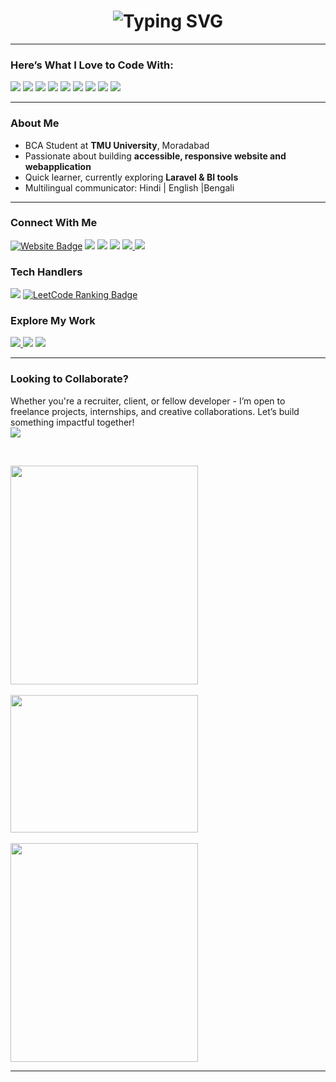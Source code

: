 <h1 align="center"> <img src="https://readme-typing-svg.demolab.com?font=Poppins&weight=600&size=25&pause=1000&background=CDFF4000&width=435&lines=Hey%F0%9F%91%8B+I'm+Pankaj+Kumar+Das+;BCA+student+at+Teerthanker+Mahaveer+University;Full-stack+Developer+;Let's+build+something+awesome" alt="Typing SVG" /></h1>





---

### Here’s What I Love to Code With:

<p align="left">
  <img src="https://img.shields.io/badge/HTML5-E34F26?style=for-the-badge&logo=html5&logoColor=white" />
  <img src="https://img.shields.io/badge/CSS3-1572B6?style=for-the-badge&logo=css3&logoColor=white" />
  <img src="https://img.shields.io/badge/JavaScript-F7DF1E?style=for-the-badge&logo=javascript&logoColor=black" />
  <img src="https://img.shields.io/badge/Bootstrap-7952B3?style=for-the-badge&logo=bootstrap&logoColor=white" />
  <img src="https://img.shields.io/badge/PHP-777BB4?style=for-the-badge&logo=php&logoColor=white" />
  <img src="https://img.shields.io/badge/MySQL-4479A1?style=for-the-badge&logo=mysql&logoColor=white" />
  <img src="https://img.shields.io/badge/C-00599C?style=for-the-badge&logo=c&logoColor=white" />
  <img src="https://img.shields.io/badge/C++-00599C?style=for-the-badge&logo=c%2B%2B&logoColor=white" />
  <img src="https://img.shields.io/badge/XML-FF6600?style=for-the-badge&logo=xml&logoColor=white" />
 




---

### About Me

- BCA Student at **TMU University**, Moradabad  
- Passionate about building **accessible, responsive website and webapplication**  
- Quick learner, currently exploring **Laravel & BI tools**  
- Multilingual communicator: Hindi | English |Bengali 
<!-- Founder of [CampusXchange](https://github.com/CampusXchange) — a hub for education & tech services -->

---

### Connect With Me
<a href="https://pankajportfolio.free.nf/"><img src="https://img.shields.io/badge/Portfolio-0073e6?style=for-the-badge&logo=google-chrome&logoColor=white" alt="Website Badge" /></a>
<a href="mailto:pankajkumardas8678@gmail.com"><img src="https://img.shields.io/badge/Email-D14836?style=for-the-badge&logo=gmail&logoColor=white" /></a>
<a href="https://www.instagram.com/pankajdas_0025/"><img src="https://img.shields.io/badge/Instagram-E4405F?style=for-the-badge&logo=instagram&logoColor=white" /></a>
<a href="https://x.com/Pankajdas_0025"><img src="https://img.shields.io/badge/Twitter-1DA1F2?style=for-the-badge&logo=twitter&logoColor=white" /></a>
<a href="https://www.linkedin.com/in/pankaj-kumar-das-134603297"><img src="https://img.shields.io/badge/LinkedIn-0077B5?style=for-the-badge&logo=linkedin&logoColor=white" /> </a>
<a href="https://www.facebook.com/profile.php?id=100066526389871"><img src="https://img.shields.io/badge/Facebook-1877F2?style=for-the-badge&logo=facebook&logoColor=white" /> </a>

### Tech Handlers
<a href="https://www.hackerrank.com/profile/pankajkumardas81"><img src="https://img.shields.io/badge/HackerRank-2EC866?style=for-the-badge&logo=hackerrank&logoColor=white" /></a>
<a href="https://leetcode.com/u/PANKAJDAS0025/" target="_blank"><img src="https://badges.peiyuan.ch/leetcode/pankajdas0025/ranking?logo=leetcode&label=LeetCode&style=for-the-badge&color=orange" alt="LeetCode Ranking Badge" /></a>


### Explore My Work
<a href=" https://www.freelancer.in/u/pankajkrdas0025"><img src="https://img.shields.io/badge/FreeLancer-4CAF50?style=for-the-badge&logo=google-chrome&logoColor=white" /> </a>
<a href=" https://https://www.fiverr.com/pankajdas0025/"><img src="https://img.shields.io/badge/Fiverr-673AB7?style=for-the-badge&logo=google-chrome&logoColor=white" /></a>
<a href="https://buymeacoffee.com/pankajkuma7" target="_blank"> <img src="https://img.shields.io/badge/Buy%20Me%20a%20Coffee-FFDD00?style=for-the-badge&logo=buy-me-a-coffee&logoColor=black" /></a>

---

### Looking to Collaborate?

 Whether you're a recruiter, client, or fellow developer - I’m open to freelance projects, internships, and creative collaborations. Let’s build something impactful together!
<br>
<a href="https://wa.me/919876543210?text=Hi%20I%20found%20you%20on%20GitHub!" target="_blank">
  <img src="https://img.shields.io/badge/WhatsApp-Chat-green?style=for-the-badge&logo=whatsapp&logoColor=white" />
</a>


<br>
<p>
<img src="https://github-readme-streak-stats.herokuapp.com/?user=Pankajdas0025&theme=radical" height="350" width="300" /><br><br>
<img src="https://github-readme-stats.vercel.app/api/top-langs/?username=Pankajdas0025&layout=compact&theme=radical" height="220" width="300" /><br><br>
<img src="https://github-readme-activity-graph.vercel.app/graph?username=Pankajdas0025&theme=radical" height="350" width="300" />
</p>

      
---

 
  


